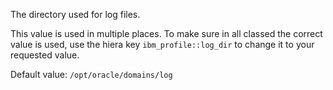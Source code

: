 The directory used for log files.

This value is used in multiple places. To make sure in all classed the correct value is used, use the hiera key `ibm_profile::log_dir` to change it to your requested value.

Default value: `/opt/oracle/domains/log`
